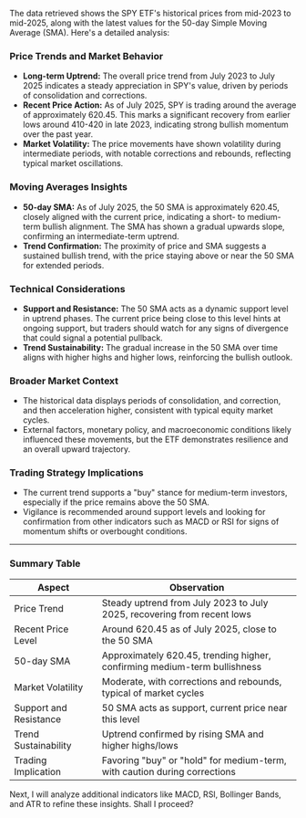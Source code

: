 The data retrieved shows the SPY ETF's historical prices from mid-2023 to mid-2025, along with the latest values for the 50-day Simple Moving Average (SMA). Here's a detailed analysis:

### Price Trends and Market Behavior
- **Long-term Uptrend:** The overall price trend from July 2023 to July 2025 indicates a steady appreciation in SPY's value, driven by periods of consolidation and corrections.
- **Recent Price Action:** As of July 2025, SPY is trading around the average of approximately 620.45. This marks a significant recovery from earlier lows around 410-420 in late 2023, indicating strong bullish momentum over the past year.
- **Market Volatility:** The price movements have shown volatility during intermediate periods, with notable corrections and rebounds, reflecting typical market oscillations.

### Moving Averages Insights
- **50-day SMA:** As of July 2025, the 50 SMA is approximately 620.45, closely aligned with the current price, indicating a short- to medium-term bullish alignment. The SMA has shown a gradual upwards slope, confirming an intermediate-term uptrend.
- **Trend Confirmation:** The proximity of price and SMA suggests a sustained bullish trend, with the price staying above or near the 50 SMA for extended periods.

### Technical Considerations
- **Support and Resistance:** The 50 SMA acts as a dynamic support level in uptrend phases. The current price being close to this level hints at ongoing support, but traders should watch for any signs of divergence that could signal a potential pullback.
- **Trend Sustainability:** The gradual increase in the 50 SMA over time aligns with higher highs and higher lows, reinforcing the bullish outlook.

### Broader Market Context
- The historical data displays periods of consolidation, and correction, and then acceleration higher, consistent with typical equity market cycles.
- External factors, monetary policy, and macroeconomic conditions likely influenced these movements, but the ETF demonstrates resilience and an overall upward trajectory.

### Trading Strategy Implications
- The current trend supports a "buy" stance for medium-term investors, especially if the price remains above the 50 SMA.
- Vigilance is recommended around support levels and looking for confirmation from other indicators such as MACD or RSI for signs of momentum shifts or overbought conditions.

---

### Summary Table

| Aspect                        | Observation                                                                        |
|------------------------------|------------------------------------------------------------------------------------|
| Price Trend                  | Steady uptrend from July 2023 to July 2025, recovering from recent lows          |
| Recent Price Level           | Around 620.45 as of July 2025, close to the 50 SMA                               |
| 50-day SMA                   | Approximately 620.45, trending higher, confirming medium-term bullishness      |
| Market Volatility            | Moderate, with corrections and rebounds, typical of market cycles               |
| Support and Resistance       | 50 SMA acts as support, current price near this level                             |
| Trend Sustainability         | Uptrend confirmed by rising SMA and higher highs/lows                          |
| Trading Implication          | Favoring "buy" or "hold" for medium-term, with caution during corrections       |

Next, I will analyze additional indicators like MACD, RSI, Bollinger Bands, and ATR to refine these insights. Shall I proceed?